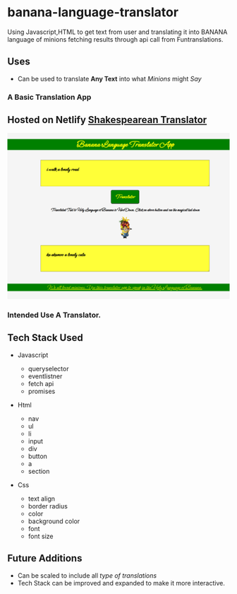 # banana-language-translator
Using Javascript,HTML to get text from user and translating it into BANANA language of minions fetching results through api call from Funtranslations.

## Uses
- Can be used to translate **Any Text** into what *Minions* might *Say*


### A Basic Translation App

## Hosted on Netlify [Shakespearean Translator](https://naughty-banana-translator.netlify.app/)
![Shakespearean Translator](https://github.com/aashirwad01/aashirwad-site/blob/main/images/marksix.png)
### Intended Use A Translator.

## Tech Stack Used
- Javascript
  - queryselector
  - eventlistner
  - fetch api
  - promises
  
 
- Html
  - nav
  - ul
  - li
  - input
  - div
  - button
  - a
  - section
 
- Css
  - text align
  - border radius
  - color
  - background color
  - font
  - font size
 
## Future Additions
- Can be scaled to include all *type of translations*
- Tech Stack can be improved and expanded to make it more interactive.

 
